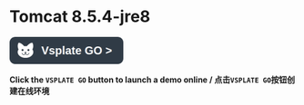 # Tomcat 8.5.4-jre8

<a href="https://www.vsplate.com/?docker-compose=https://github.com/vsplate/dcenvs/tomcat/8.5.4-jre8"><img alt="VSPLATE GO" src="https://raw.githubusercontent.com/vsplate/images/master/vsgo_btn.png" width="200px"></a>

**Click the `VSPLATE GO` button to launch a demo online / 点击`VSPLATE GO`按钮创建在线环境**